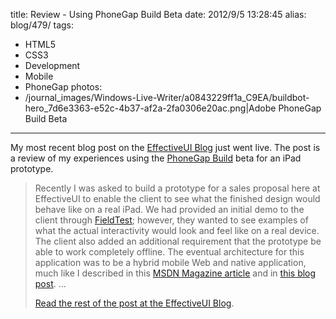 title: Review - Using PhoneGap Build Beta
date: 2012/9/5 13:28:45
alias: blog/479/
tags:
- HTML5
- CSS3
- Development
- Mobile
- PhoneGap
photos:
- /journal_images/Windows-Live-Writer/a0843229ff1a_C9EA/buildbot-hero_7d6e3363-e52c-4b37-af2a-2fa0306e20ac.png|Adobe PhoneGap Build Beta
---
My most recent blog post on the [EffectiveUI Blog](http://blog.effectiveui.com) just went live. The post is a review of my experiences using the [PhoneGap Build](http://build.phonegap.com) beta for an iPad prototype.

> Recently I was asked to build a prototype for a sales proposal here at EffectiveUI to enable the client to see what the finished design would behave like on a real iPad. We had provided an initial demo to the client through [FieldTest](http://www.fieldtestapp.com/); however, they wanted to see examples of what the actual interactivity would look and feel like on a real device. The client also added an additional requirement that the prototype be able to work completely offline. The eventual architecture for this application was to be a hybrid mobile Web and native application, much like I described in this [MSDN Magazine article](http://msdn.microsoft.com/magazine/hh852592) and in [this blog post](http://blog.effectiveui.com/?p=8514). …
> 
> [Read the rest of the post at the EffectiveUI Blog](http://blog.effectiveui.com/?p=8819).